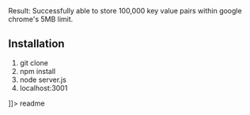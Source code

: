 <snippet>
  <content><![CDATA[
# Max Local Stoarge
Testing the viability of creating browser to browser DHT.

Result: Successfully able to store 100,000 key value pairs within google chrome's 5MB limit.

## Installation
1. git clone
2. npm install
3. node server.js
4. localhost:3001

]]></content>
  <tabTrigger>readme</tabTrigger>
</snippet>
